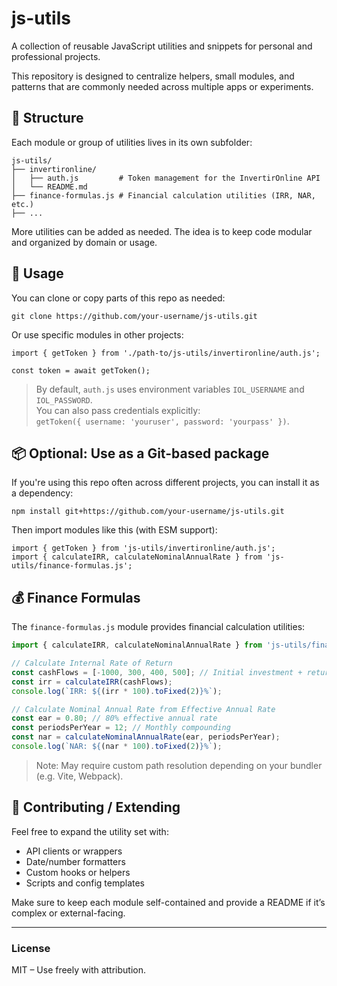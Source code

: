# js-utils

A collection of reusable JavaScript utilities and snippets for personal and professional projects.

This repository is designed to centralize helpers, small modules, and patterns that are commonly needed across multiple apps or experiments.

## 📁 Structure

Each module or group of utilities lives in its own subfolder:

    js-utils/
    ├── invertironline/
    │   ├── auth.js         # Token management for the InvertirOnline API
    │   └── README.md
    ├── finance-formulas.js # Financial calculation utilities (IRR, NAR, etc.)
    ├── ...

More utilities can be added as needed. The idea is to keep code modular and organized by domain or usage.

## 🚀 Usage

You can clone or copy parts of this repo as needed:

    git clone https://github.com/your-username/js-utils.git

Or use specific modules in other projects:

    import { getToken } from './path-to/js-utils/invertironline/auth.js';

    const token = await getToken();

> By default, `auth.js` uses environment variables `IOL_USERNAME` and `IOL_PASSWORD`.  
> You can also pass credentials explicitly:  
> `getToken({ username: 'youruser', password: 'yourpass' })`.

## 📦 Optional: Use as a Git-based package

If you're using this repo often across different projects, you can install it as a dependency:

    npm install git+https://github.com/your-username/js-utils.git

Then import modules like this (with ESM support):

    import { getToken } from 'js-utils/invertironline/auth.js';
    import { calculateIRR, calculateNominalAnnualRate } from 'js-utils/finance-formulas.js';

## 💰 Finance Formulas

The `finance-formulas.js` module provides financial calculation utilities:

```javascript
import { calculateIRR, calculateNominalAnnualRate } from 'js-utils/finance-formulas.js';

// Calculate Internal Rate of Return
const cashFlows = [-1000, 300, 400, 500]; // Initial investment + returns
const irr = calculateIRR(cashFlows);
console.log(`IRR: ${(irr * 100).toFixed(2)}%`);

// Calculate Nominal Annual Rate from Effective Annual Rate
const ear = 0.80; // 80% effective annual rate
const periodsPerYear = 12; // Monthly compounding
const nar = calculateNominalAnnualRate(ear, periodsPerYear);
console.log(`NAR: ${(nar * 100).toFixed(2)}%`);
```

> Note: May require custom path resolution depending on your bundler (e.g. Vite, Webpack).

## 🧩 Contributing / Extending

Feel free to expand the utility set with:

- API clients or wrappers
- Date/number formatters
- Custom hooks or helpers
- Scripts and config templates

Make sure to keep each module self-contained and provide a README if it’s complex or external-facing.

---

### License

MIT – Use freely with attribution.
